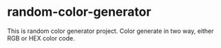 # random-color-generator
This is random color generator project. Color generate in two way, either RGB or HEX color code.
